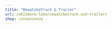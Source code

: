 ```yaml
---
title: "NowatzkeTruck & Trailer"
url: /whitmore-lake/nowatzketruck-and-trailer/
shop: convenience
---
```

